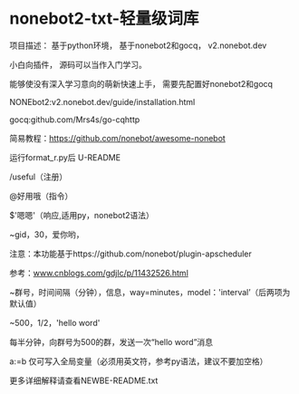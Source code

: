 # nonebot2-txt-轻量级词库
项目描述：
基于python环境，
基于nonebot2和gocq，
v2.nonebot.dev

小白向插件，
源码可以当作入门学习。

能够使没有深入学习意向的萌新快速上手，
需要先配置好nonebot2和gocq

NONEbot2:v2.nonebot.dev/guide/installation.html

gocq:github.com/Mrs4s/go-cqhttp

简易教程：https://github.com/nonebot/awesome-nonebot

运行format_r.py后
U-README

/useful（注册）

@好用哦（指令）

$'嗯嗯'（响应,适用py，nonebot2语法）


~gid，30，爱你哟，

注意：本功能基于https://github.com/nonebot/plugin-apscheduler

参考：www.cnblogs.com/gdjlc/p/11432526.html

~群号，时间间隔（分钟），信息，way=minutes，model：'interval’（后两项为默认值）

~500，1/2，'hello word'

每半分钟，向群号为500的群，发送一次“hello word”消息

 a:=b
仅可写入全局变量（必须用英文符，参考py语法，建议不要加空格）

更多详细解释请查看NEWBE-README.txt
